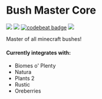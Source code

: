 # Bush Master Core
[![](http://cf.way2muchnoise.eu/bush-master-core.svg)](https://minecraft.curseforge.com/projects/bush-master-core)
[![](http://cf.way2muchnoise.eu/versions/bush-master-core.svg)](https://minecraft.curseforge.com/projects/bush-master-core)
[![codebeat badge](https://codebeat.co/badges/65e599b1-2c56-4a87-80fb-52a43f195d73)](https://codebeat.co/projects/github-com-modcrafters-bush-master-core-1-12)
[![](https://img.shields.io/badge/Discord-MMD%20Cat%20Mods-blue.svg)](https://discord.gg/xDw3Vkj)

Master of all minecraft bushes!

#### Currently integrates with:
- Biomes o' Plenty
- Natura
- Plants 2
- Rustic
- Oreberries
